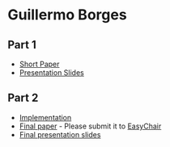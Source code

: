 # Guillermo Borges

## Part 1

- [Short Paper](guillermo-proposal.pdf)
- [Presentation Slides](guillermo-proposal-slides.pdf)

## Part 2

- [Implementation](<link to github>)
- [Final paper](glicks-paper.pdf) - Please submit it to [EasyChair](https://easychair.org/conferences/?conf=ap2018)
- [Final presentation slides](glicks-final-presentation-slides.pdf)
